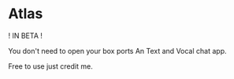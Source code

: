 # Atlas

! IN BETA !

You don't need to open your box ports
An Text and Vocal chat app.

Free to use just credit me.
